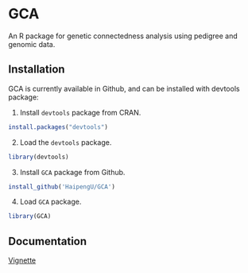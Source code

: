 
<!-- README.md is generated from README.Rmd. Please edit README.Rmd (this file) -->

# GCA

An R package for genetic connectedness analysis using pedigree and
genomic data.

## Installation

GCA is currently available in Github, and can be installed with devtools
package:

1.  Install `devtools` package from CRAN.

<!-- end list -->

``` r
install.packages("devtools")
```

2.  Load the `devtools` package.

<!-- end list -->

``` r
library(devtools)
```

3.  Install `GCA` package from Github.

<!-- end list -->

``` r
install_github('HaipengU/GCA')
```

4.  Load `GCA` package.

<!-- end list -->

``` r
library(GCA)
```

## Documentation

[Vignette](https://haipengu.github.io/Rmd/Vignette.html)
